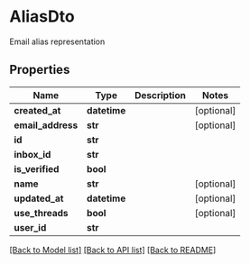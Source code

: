# AliasDto

Email alias representation
## Properties
Name | Type | Description | Notes
------------ | ------------- | ------------- | -------------
**created_at** | **datetime** |  | [optional] 
**email_address** | **str** |  | [optional] 
**id** | **str** |  | 
**inbox_id** | **str** |  | 
**is_verified** | **bool** |  | 
**name** | **str** |  | [optional] 
**updated_at** | **datetime** |  | [optional] 
**use_threads** | **bool** |  | [optional] 
**user_id** | **str** |  | 

[[Back to Model list]](../README.md#documentation-for-models) [[Back to API list]](../README.md#documentation-for-api-endpoints) [[Back to README]](../README.md)


